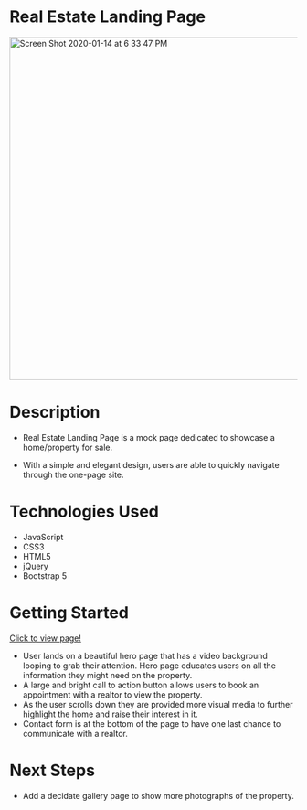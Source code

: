 # Real Estate Landing Page

<img width="600" alt="Screen Shot 2020-01-14 at 6 33 47 PM" src="https://user-images.githubusercontent.com/53157290/132768817-0d8d2f97-5321-46fe-bec0-40326efec239.png">


# Description 

* Real Estate Landing Page is a mock page dedicated to showcase a home/property for sale. 

* With a simple and elegant design, users are able to quickly navigate through the one-page site.


# Technologies Used
* JavaScript
* CSS3
* HTML5
* jQuery
* Bootstrap 5


# Getting Started 

[Click to view page!](https://8thvisionproperty.netlify.app/)

* User lands on a beautiful hero page that has a video background looping to grab their attention. Hero page educates users on all the information they might need on the property.
* A large and bright call to action button allows users to book an appointment with a realtor to view the property.
* As the user scrolls down they are provided more visual media to further highlight the home and raise their interest in it.
* Contact form is at the bottom of the page to have one last chance to communicate with a realtor. 

# Next Steps
* Add a decidate gallery page to show more photographs of the property.

